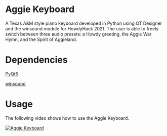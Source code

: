 # Aggie Keyboard
A Texas A&M style piano keyboard developed in Python using QT Designer and the winsound module for HowdyHack 2021. The user is able to freely switch between three audio presets: a Howdy greeting, the Aggie War Hymn, and the Spirit of Aggieland.

# Dependencies
[PyQt5](https://pypi.org/project/PyQt5/)

[winsound](https://docs.python.org/3/library/winsound.html)

# Usage
The following video shows how to use the Aggie Keyboard.

[![Aggie Keyboard](https://img.youtube.com/vi/ts5m7bkDRc8/0.jpg)](https://www.youtube.com/watch?v=ts5m7bkDRc8)
